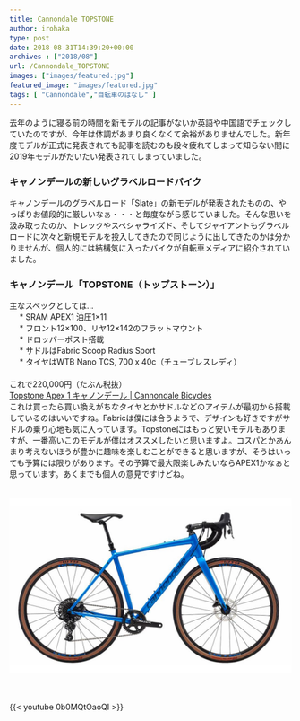 ```yaml
---
title: Cannondale TOPSTONE
author: irohaka
type: post
date: 2018-08-31T14:39:20+00:00
archives : ["2018/08"]
url: /Cannondale_TOPSTONE
images: ["images/featured.jpg"]
featured_image: "images/featured.jpg"
tags: [ "Cannondale","自転車のはなし" ]
---
```


去年のように寝る前の時間を新モデルの記事がないか英語や中国語でチェックしていたのですが、今年は体調があまり良くなくて余裕がありませんでした。新年度モデルが正式に発表されても記事を読むのも段々疲れてしまって知らない間に2019年モデルがだいたい発表されてしまっていました。  
<!--more-->

### キャノンデールの新しいグラベルロードバイク
キャノンデールのグラベルロード「Slate」の新モデルが発表されたものの、やっぱりお値段的に厳しいなぁ・・・と毎度ながら感じていました。そんな思いを汲み取ったのか、トレックやスペシャライズド、そしてジャイアントもグラベルロードに次々と新規モデルを投入してきたので同じように出してきたのかは分かりませんが、個人的には結構気に入ったバイクが自転車メディアに紹介されていました。

### キャノンデール「TOPSTONE（トップストーン）」

主なスペックとしては…  
　  * SRAM APEX1 油圧1&#215;11  
　  * フロント12&#215;100、リヤ12&#215;142のフラットマウント  
　  * ドロッパーポスト搭載  
　  * サドルはFabric Scoop Radius Sport  
　  * タイヤはWTB Nano TCS, 700 x 40c（チューブレスレディ）  
　  
これで220,000円（たぶん税抜）  
[Topstone Apex 1 キャノンデール | Cannondale Bicycles](https://www.cannondale.com/ja-JP/Japan/Bike/ProductDetail?Id=f998de23-2c70-496b-bcea-aef2cc40bbf5&#038;parentid=undefined) 
　  
これは買ったら買い換えがちなタイヤとかサドルなどのアイテムが最初から搭載しているのはいいですね。Fabricは僕には合うようで、デザインも好きですがサドルの乗り心地も気に入っています。Topstoneにはもっと安いモデルもありますが、一番高いこのモデルが僕はオススメしたいと思いますよ。コスパとかあんまり考えないほうが豊かに趣味を楽しむことができると思いますが、そうはいっても予算には限りがあります。その予算で最大限楽しみたいならAPEX1かなぁと思っています。あくまでも個人の意見ですけどね。  
　  

![Cannondale TOPSTONE APEX1](images/2018TOPSTONE_APEX1_Cannondale.jpg)  

　  
  
{{< youtube 0b0MQtOaoQI >}}  
  
